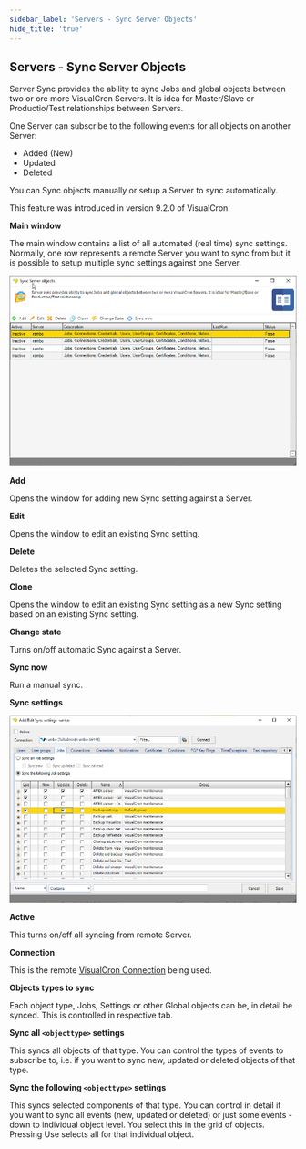 ```yaml
---
sidebar_label: 'Servers - Sync Server Objects'
hide_title: 'true'
---
```


## Servers - Sync Server Objects

Server Sync provides the ability to sync Jobs and global objects between two or ore more VisualCron Servers. It is idea for Master/Slave or Productio/Test relationships between Servers.
 
 
One Server can subscribe to the following events for all objects on another Server:
 
* Added (New)
* Updated
* Deleted
 
You can Sync objects manually or setup a Server to sync automatically.
 
 
This feature was introduced in version 9.2.0 of VisualCron.
 
**Main window**
 
The main window contains a list of all automated (real time) sync settings. Normally, one row represents a remote Server you want to sync from but it is possible to setup multiple sync settings against one Server.

![](../../../static/img/serversync.png)

**Add**

Opens the window for adding new Sync setting against a Server.
 
**Edit**

Opens the window to edit an existing Sync setting.
 
**Delete**

Deletes the selected Sync setting.
 
**Clone**

Opens the window to edit an existing Sync setting as a new Sync setting based on an existing Sync setting.
 
**Change state**

Turns on/off automatic Sync against a Server.
 
**Sync now**

Run a manual sync.
 
**Sync settings**

![](../../../static/img/syncsettingswindow.png)

**Active**

This turns on/off all syncing from remote Server.
 
**Connection**

This is the remote [VisualCron Connection](../server/connection-visualcron) being used.
 
**Objects types to sync**

Each object type, Jobs, Settings or other Global objects can be, in detail be synced. This is controlled in respective tab.
 
**Sync all `<objecttype>` settings**

This syncs all objects of that type. You can control the types of events to subscribe to, i.e. if you want to sync new, updated or deleted objects of that type.
 
**Sync the following `<objecttype>` settings**

This syncs selected components of that type. You can control in detail if you want to sync all events (new, updated or deleted) or just some events - down to individual object level. You select this in the grid of objects. Pressing Use selects all for that individual object.